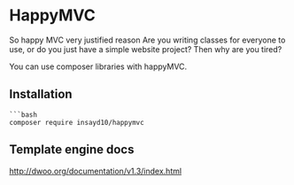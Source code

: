 # HappyMVC
So happy MVC very justified reason
Are you writing classes for everyone to use, or do you just have a simple website project? Then why are you tired?

You can use composer libraries with happyMVC.

Installation
------------

```
```bash
composer require insayd10/happymvc
```

Template engine docs
------------
http://dwoo.org/documentation/v1.3/index.html
